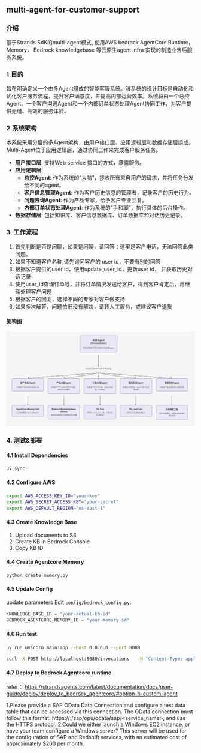 ## multi-agent-for-customer-support

### 介绍
基于Strands SdK的multi-agent模式, 使用AWS bedrock AgentCore Runtime， Memory， Bedrock knowledgebase  等云原生agent infra 实现的制造业售后服务系统。

### 1.目的
旨在明确定义一个由多Agent组成的智能客服系统。该系统的设计目标是自动化和优化客户服务流程，提升客户满意度，并提高内部运营效率。系统将由一个总控Agent、一个客户沟通Agent和一个内部订单状态处理Agent协同工作，为客户提供无缝、高效的服务体验。

### 2.系统架构
本系统采用分层的多Agent架构，由用户接口层、应用逻辑层和数据存储层组成。Multi-Agent位于应用逻辑层，通过协同工作来完成客户服务任务。

*   **用户接口层**: 支持Web service 接口的方式，暴露服务。
*   **应用逻辑层**:
    *   **总控Agent**: 作为系统的“大脑”，接收所有来自用户的请求，并将任务分发给不同的agent。
    *   **客户信息管理Agent**: 作为客户历史信息的管理者，记录客户的历史行为。
    *   **问题咨询Agent**: 作为产品专家，给予客户专业回复。
    *   **内部订单状态处理Agent**: 作为系统的“手和脚”，执行具体的后台操作。
*   **数据存储层**: 包括知识库、客户信息数据库、订单数据库和对话历史记录。

### 3. 工作流程
1. 首先判断是否是闲聊，如果是闲聊，请回答：这里是客户电话，无法回答此类问题。
2. 如果不知道客户名称,请先询问客户的 user id，不要有别的回答
3. 根据客户提供的user id，使用update_user_id，更新user id， 并获取历史对话记录
4. 使用user_id查询订单号，并将订单情况发送给客户，得到客户肯定后，再继续处理客户问题
5. 根据客户的回复，选择不同的专家对客户做支持
6. 如果多次解答，问题依旧没有解决，请转人工服务，或建议客户退货
#### 架构图
![架构图](./docs/agents-orchestrator.png)

### 4. 测试&部署
#### 4.1 Install Dependencies
```bash
uv sync
```

#### 4.2 Configure AWS
```bash
export AWS_ACCESS_KEY_ID="your-key"
export AWS_SECRET_ACCESS_KEY="your-secret"
export AWS_DEFAULT_REGION="us-east-1"
```

#### 4.3 Create Knowledge Base
1. Upload documents to S3
2. Create KB in Bedrock Console
3. Copy KB ID

#### 4.4 Create Agentcore Memory
```bash
python create_memory.py
```

#### 4.5 Update Config
update parameters
Edit `config/bedrock_config.py`:
```python
KNOWLEDGE_BASE_ID = "your-actual-kb-id"
BEDROCK_AGENTCORE_MEMORY_ID = "your-memory-id"
```

#### 4.6 Run test
```bash
uv run uvicorn main:app --host 0.0.0.0 --port 8080
```
```bash
curl -X POST http://localhost:8080/invocations   -H "Content-Type: application/json"   -d '{ "input": {"prompt": "你好，我购买的东西有问题"}}' 
```
#### 4.7 Deploy to Bedrock Agentcore runtime
refer：
https://strandsagents.com/latest/documentation/docs/user-guide/deploy/deploy_to_bedrock_agentcore/#option-b-custom-agent


1.Please provide a SAP OData Data Connection and configure a test data table that can be accessed via this connection. The OData connection must follow this format: https://<hostname>:<port>/sap/opu/odata/sap/<service_name>, and use the HTTPS protocol.
2.Could we either launch a Windows EC2 instance, or have your team configure a Windows server? This server will be used for the configuration of SAP and Redshift services, with an estimated cost of approximately $200 per month.